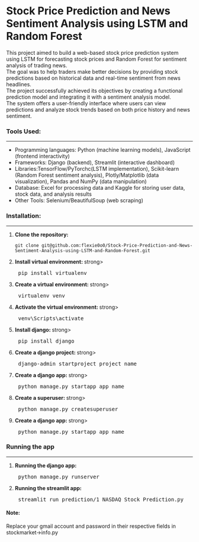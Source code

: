 # Stock Price Prediction and News Sentiment Analysis using LSTM and Random Forest 

<p> 
  This project aimed to build a web-based stock price prediction system using LSTM for
forecasting stock prices and Random Forest for sentiment analysis of trading news.<br>
The goal was to help traders make better decisions by providing stock predictions based on historical
data and real-time sentiment from news headlines.<br>
The project successfully achieved its objectives by creating a functional prediction model and integrating it with a sentiment analysis
model.<br>
The system offers a user-friendly interface where users can view predictions and
analyze stock trends based on both price history and news sentiment.
</p>

<h3>
  Tools Used:
</h3>
<hr>
<ul>
  <li>
    Programming languages: Python (machine learning models), JavaScript (frontend interactivity)
  </li>
  <li>
    Frameworks: Django (backend), Streamlit (interactive dashboard)
  </li>
  <li>
    Libraries:TensorFlow/PyTorchc(LSTM implementation), Scikit-learn (Random Forest sentiment analysis), Plotly/Matplotlib (data visualization), Pandas and NumPy (data manipulation)
  </li>
  <li>
    Database: Excel for processing data and Kaggle for storing user data, stock data, and analysis results
  </li>
  <li>
    Other Tools: Selenium/BeautifulSoup (web scraping)
  </li>
</ul>

<h3>
  Installation:
</h3>
  <hr>
<ol>
  <li>
    <strong>Clone the repository:</strong>
    <pre><code>git clone git@github.com:flexie0o0/Stock-Price-Prediction-and-News-Sentiment-Analysis-using-LSTM-and-Random-Forest.git </code></pre>
  </li>
  <li>
    <strong> Install virtual environment: </strong>strong>
    <pre> pip install virtualenv </pre>
  </li>
    <li>
    <strong> Create a virtual environment: </strong>strong>
    <pre> virtualenv venv </pre>
  </li>
    <li>
    <strong> Activate the virtual environment: </strong>strong>
    <pre> venv\Scripts\activate </pre>
  </li>
    <li>
    <strong> Install django: </strong>strong>
    <pre> pip install django </pre>
  </li>
    <li>
    <strong> Create a django project: </strong>strong>
    <pre> django-admin startproject project_name </pre>
  </li>
    <li>
    <strong> Create a django app: </strong>strong>
    <pre> python manage.py startapp app_name </pre>
  </li>
      <li>
    <strong> Create a superuser: </strong>strong>
    <pre> python manage.py createsuperuser </pre>
  </li>
      <li>
    <strong> Create a django app: </strong>strong>
    <pre> python manage.py startapp app_name </pre>
  </li>
</ol>

<h3>
  Running the app
</h3>
<hr>
<ol>
  <li>
    <strong> Running the django app: </strong>
    <pre> python manage.py runserver </pre>
  </li>
  <li>
    <strong> Running the streamlit app: </strong>
    <pre> streamlit run prediction/1_NASDAQ_Stock_Prediction.py </pre>
  </li>
</ol>

<h4>Note: </h4>
<p> Replace your gmail account and password in their respective fields in stockmarket->info.py </p>
